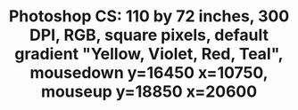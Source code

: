 ---
ee_id: '84'
site: '1'
type: '2'
long_id: 2009-001 Photoshop CS
url: 2009-001-photoshop-cs
year: '2009'
medium: Chromogenic print
commission:
add_credit:
dims: 110 x 72 inches
pitch:
ps:
live_url:
related:
title: 'Photoshop CS: 110 by 72 inches, 300 DPI, RGB, square pixels, default gradient
  "Yellow, Violet, Red, Teal", mousedown y=16450 x=10750, mouseup y=18850 x=20600'
youtube:
imgs: photoshop-cs-2009-001-full-cropped-database-AR.jpg
subheading:
year2: '2009'
download:
add_credits:
related_code:
! '':
layout: things-i-made
---